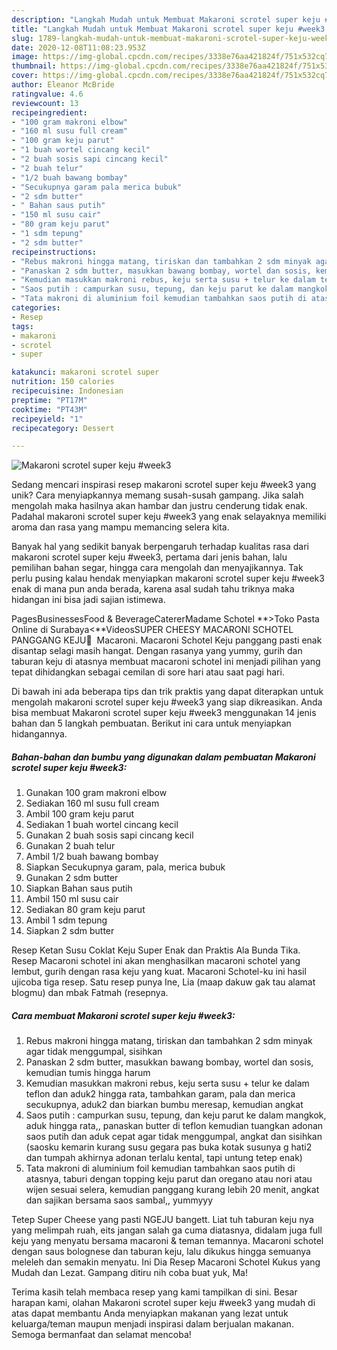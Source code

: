 ```yaml
---
description: "Langkah Mudah untuk Membuat Makaroni scrotel super keju #week3 yang Sempurna"
title: "Langkah Mudah untuk Membuat Makaroni scrotel super keju #week3 yang Sempurna"
slug: 1789-langkah-mudah-untuk-membuat-makaroni-scrotel-super-keju-week3-yang-sempurna
date: 2020-12-08T11:08:23.953Z
image: https://img-global.cpcdn.com/recipes/3338e76aa421824f/751x532cq70/makaroni-scrotel-super-keju-week3-foto-resep-utama.jpg
thumbnail: https://img-global.cpcdn.com/recipes/3338e76aa421824f/751x532cq70/makaroni-scrotel-super-keju-week3-foto-resep-utama.jpg
cover: https://img-global.cpcdn.com/recipes/3338e76aa421824f/751x532cq70/makaroni-scrotel-super-keju-week3-foto-resep-utama.jpg
author: Eleanor McBride
ratingvalue: 4.6
reviewcount: 13
recipeingredient:
- "100 gram makroni elbow"
- "160 ml susu full cream"
- "100 gram keju parut"
- "1 buah wortel cincang kecil"
- "2 buah sosis sapi cincang kecil"
- "2 buah telur"
- "1/2 buah bawang bombay"
- "Secukupnya garam pala merica bubuk"
- "2 sdm butter"
- " Bahan saus putih"
- "150 ml susu cair"
- "80 gram keju parut"
- "1 sdm tepung"
- "2 sdm butter"
recipeinstructions:
- "Rebus makroni hingga matang, tiriskan dan tambahkan 2 sdm minyak agar tidak menggumpal, sisihkan"
- "Panaskan 2 sdm butter, masukkan bawang bombay, wortel dan sosis, kemudian tumis hingga harum"
- "Kemudian masukkan makroni rebus, keju serta susu + telur ke dalam teflon dan aduk2 hingga rata, tambahkan garam, pala dan merica secukupnya, aduk2 dan biarkan bumbu meresap, kemudian angkat"
- "Saos putih : campurkan susu, tepung, dan keju parut ke dalam mangkok, aduk hingga rata,, panaskan butter di teflon kemudian tuangkan adonan saos putih dan aduk cepat agar tidak menggumpal, angkat dan sisihkan (saosku kemarin kurang susu gegara pas buka kotak susunya g hati2 dan tumpah akhirnya adonan terlalu kental, tapi untung tetep enak)"
- "Tata makroni di aluminium foil kemudian tambahkan saos putih di atasnya, taburi dengan topping keju parut dan oregano atau nori atau wijen sesuai selera, kemudian panggang kurang lebih 20 menit, angkat dan sajikan bersama saos sambal,, yummyyy"
categories:
- Resep
tags:
- makaroni
- scrotel
- super

katakunci: makaroni scrotel super 
nutrition: 150 calories
recipecuisine: Indonesian
preptime: "PT17M"
cooktime: "PT43M"
recipeyield: "1"
recipecategory: Dessert

---
```



![Makaroni scrotel super keju #week3](https://img-global.cpcdn.com/recipes/3338e76aa421824f/751x532cq70/makaroni-scrotel-super-keju-week3-foto-resep-utama.jpg)

Sedang mencari inspirasi resep makaroni scrotel super keju #week3 yang unik? Cara menyiapkannya memang susah-susah gampang. Jika salah mengolah maka hasilnya akan hambar dan justru cenderung tidak enak. Padahal makaroni scrotel super keju #week3 yang enak selayaknya memiliki aroma dan rasa yang mampu memancing selera kita.

Banyak hal yang sedikit banyak berpengaruh terhadap kualitas rasa dari makaroni scrotel super keju #week3, pertama dari jenis bahan, lalu pemilihan bahan segar, hingga cara mengolah dan menyajikannya. Tak perlu pusing kalau hendak menyiapkan makaroni scrotel super keju #week3 enak di mana pun anda berada, karena asal sudah tahu triknya maka hidangan ini bisa jadi sajian istimewa.

PagesBusinessesFood &amp; BeverageCatererMadame Schotel **&gt;Toko Pasta Online di Surabaya&lt;**VideosSUPER CHEESY MACARONI SCHOTEL PANGGANG KEJU🧀⁣ ⁣ Macaroni. Macaroni Schotel Keju panggang pasti enak disantap selagi masih hangat. Dengan rasanya yang yummy, gurih dan taburan keju di atasnya membuat macaroni schotel ini menjadi pilihan yang tepat dihidangkan sebagai cemilan di sore hari atau saat pagi hari.


Di bawah ini ada beberapa tips dan trik praktis yang dapat diterapkan untuk mengolah makaroni scrotel super keju #week3 yang siap dikreasikan. Anda bisa membuat Makaroni scrotel super keju #week3 menggunakan 14 jenis bahan dan 5 langkah pembuatan. Berikut ini cara untuk menyiapkan hidangannya.

<!--inarticleads1-->

##### Bahan-bahan dan bumbu yang digunakan dalam pembuatan Makaroni scrotel super keju #week3:

1. Gunakan 100 gram makroni elbow
1. Sediakan 160 ml susu full cream
1. Ambil 100 gram keju parut
1. Sediakan 1 buah wortel cincang kecil
1. Gunakan 2 buah sosis sapi cincang kecil
1. Gunakan 2 buah telur
1. Ambil 1/2 buah bawang bombay
1. Siapkan Secukupnya garam, pala, merica bubuk
1. Gunakan 2 sdm butter
1. Siapkan  Bahan saus putih
1. Ambil 150 ml susu cair
1. Sediakan 80 gram keju parut
1. Ambil 1 sdm tepung
1. Siapkan 2 sdm butter


Resep Ketan Susu Coklat Keju Super Enak dan Praktis Ala Bunda Tika. Resep Macaroni schotel ini akan menghasilkan macaroni schotel yang lembut, gurih dengan rasa keju yang kuat. Macaroni Schotel-ku ini hasil ujicoba tiga resep. Satu resep punya Ine, Lia (maap dakuw gak tau alamat blogmu) dan mbak Fatmah (resepnya. 

<!--inarticleads2-->

##### Cara membuat Makaroni scrotel super keju #week3:

1. Rebus makroni hingga matang, tiriskan dan tambahkan 2 sdm minyak agar tidak menggumpal, sisihkan
1. Panaskan 2 sdm butter, masukkan bawang bombay, wortel dan sosis, kemudian tumis hingga harum
1. Kemudian masukkan makroni rebus, keju serta susu + telur ke dalam teflon dan aduk2 hingga rata, tambahkan garam, pala dan merica secukupnya, aduk2 dan biarkan bumbu meresap, kemudian angkat
1. Saos putih : campurkan susu, tepung, dan keju parut ke dalam mangkok, aduk hingga rata,, panaskan butter di teflon kemudian tuangkan adonan saos putih dan aduk cepat agar tidak menggumpal, angkat dan sisihkan (saosku kemarin kurang susu gegara pas buka kotak susunya g hati2 dan tumpah akhirnya adonan terlalu kental, tapi untung tetep enak)
1. Tata makroni di aluminium foil kemudian tambahkan saos putih di atasnya, taburi dengan topping keju parut dan oregano atau nori atau wijen sesuai selera, kemudian panggang kurang lebih 20 menit, angkat dan sajikan bersama saos sambal,, yummyyy


Tetep Super Cheese yang pasti NGEJU bangett. Liat tuh taburan keju nya yang melimpah ruah, eits jangan salah ga cuma diatasnya, didalam juga full keju yang menyatu bersama macaroni &amp; teman temannya. Macaroni schotel dengan saus bolognese dan taburan keju, lalu dikukus hingga semuanya meleleh dan semakin menyatu. Ini Dia Resep Macaroni Schotel Kukus yang Mudah dan Lezat. Gampang ditiru nih coba buat yuk, Ma! 

Terima kasih telah membaca resep yang kami tampilkan di sini. Besar harapan kami, olahan Makaroni scrotel super keju #week3 yang mudah di atas dapat membantu Anda menyiapkan makanan yang lezat untuk keluarga/teman maupun menjadi inspirasi dalam berjualan makanan. Semoga bermanfaat dan selamat mencoba!
